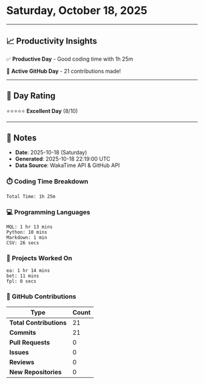 # Saturday, October 18, 2025

---

## 📈 Productivity Insights

✅ **Productive Day** - Good coding time with 1h 25m

🚀 **Active GitHub Day** - 21 contributions made!

---

## 🎯 Day Rating

⭐⭐⭐⭐⭐ **Excellent Day** (8/10)

---

## 📝 Notes

- **Date**: 2025-10-18 (Saturday)
- **Generated**: 2025-10-18 22:19:00 UTC
- **Data Source**: WakaTime API & GitHub API


### ⏱️ Coding Time Breakdown

```
Total Time: 1h 25m
```

### 💻 Programming Languages

```
MQL: 1 hr 13 mins
Python: 10 mins
Markdown: 1 min
CSV: 26 secs
```

### 📂 Projects Worked On

```
ea: 1 hr 14 mins
bet: 11 mins
fpl: 0 secs

```


### 🐙 GitHub Contributions

| Type | Count |
|------|-------|
| **Total Contributions** | 21 |
| **Commits** | 21 |
| **Pull Requests** | 0 |
| **Issues** | 0 |
| **Reviews** | 0 |
| **New Repositories** | 0 |

